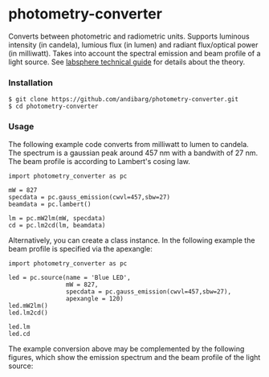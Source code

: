 # photometry-converter
Converts between photometric and radiometric units. Supports luminous intensity (in candela), lumious flux (in lumen) and radiant flux/optical power (in milliwatt). Takes into account the spectral emission and beam profile of a light source. See [labsphere technical guide](https://www.labsphere.com/site/assets/files/2570/the-radiometry-of-light-emitting-diodes-leds.pdf) for details about the theory.

### Installation
```
$ git clone https://github.com/andibarg/photometry-converter.git
$ cd photometry-converter
```

### Usage
The following example code converts from milliwatt to lumen to candela. The spectrum is a gaussian peak around 457 nm with a bandwith of 27 nm. The beam profile is according to Lambert's cosing law.
```
import photometry_converter as pc

mW = 827
specdata = pc.gauss_emission(cwvl=457,sbw=27)
beamdata = pc.lambert()

lm = pc.mW2lm(mW, specdata)
cd = pc.lm2cd(lm, beamdata)
```
Alternatively, you can create a class instance. In the following example the beam profile is specified via the apexangle:
```
import photometry_converter as pc

led = pc.source(name = 'Blue LED',
                mW = 827,
                specdata = pc.gauss_emission(cwvl=457,sbw=27),
                apexangle = 120)
led.mW2lm()
led.lm2cd()

led.lm
led.cd
```
The example conversion above may be complemented by the following figures, which show the emission spectrum and the beam profile of the light source:
